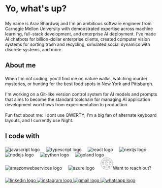 <h1 align="left">Yo, what's up?</h1>

###

<p align="left">My name is Arav Bhardwaj and I'm an ambitious software engineer from Carnegie Mellon University with demonstrated expertise across machine learning, full-stack development, and enterprise AI deployment. I've made AI chatbots for billion-dollar enterprise clients, created computer vision systems for sorting trash and recycling, simulated social dynamics with discrete systems, and more. 

###

<h2 align="left">About me</h2>

###

<p align="left">When I'm not coding, you'll find me on nature walks, watching murder mysteries, or hunting for the best food spots in New York and Pittsburgh.<br><br>I'm working on a Git-like version control system for AI models and prompts that aims to become the standard toolchain for managing AI application development workflows from experimentation to production.<br><br>Fun fact about me: I dont use QWERTY; I'm a big fan of alternate keyboard layouts, and I currently use Night.</p>

###

<h2 align="left">I code with</h2>

###

<div align="left">
  <img src="https://cdn.jsdelivr.net/gh/devicons/devicon/icons/javascript/javascript-original.svg" height="40" alt="javascript logo"  />
  <img width="12" />
  <img src="https://cdn.jsdelivr.net/gh/devicons/devicon/icons/typescript/typescript-original.svg" height="40" alt="typescript logo"  />
  <img width="12" />
  <img src="https://cdn.jsdelivr.net/gh/devicons/devicon/icons/react/react-original.svg" height="40" alt="react logo"  />
  <img width="12" />
  <img src="https://cdn.jsdelivr.net/gh/devicons/devicon/icons/nextjs/nextjs-original.svg" height="40" alt="nextjs logo"  />
  <img width="12" />
  <img src="https://cdn.jsdelivr.net/gh/devicons/devicon/icons/nodejs/nodejs-original.svg" height="40" alt="nodejs logo"  />
  <img width="12" />
  <img src="https://cdn.jsdelivr.net/gh/devicons/devicon/icons/python/python-original.svg" height="40" alt="python logo"  />
  <img width="12" />
  <img src="https://cdn.jsdelivr.net/gh/devicons/devicon/icons/goland/goland-original.svg" height="40" alt="goland logo"  />
  <img width="12" />
  <img src="https://cdn.jsdelivr.net/gh/devicons/devicon/icons/amazonwebservices/amazonwebservices-plain-wordmark.svg" height="40" alt="amazonwebservices logo"  />
  <img width="12" />
  <img src="https://cdn.jsdelivr.net/gh/devicons/devicon/icons/azure/azure-original.svg" height="40" alt="azure logo"  />
  <img width="12"/>
  <img src="https://github.com/devicons/devicon/blob/v2.16.0/icons/rust/rust-line.svg" height="40" alt="rust logo />
</div>
<br/>
###

<h2 align="left">Want to reach out?</h2>

###

<div align="left">
  <a href="https://www.linkedin.com/in/arav-bhardwaj1209" target="_blank">
    <img src="https://raw.githubusercontent.com/maurodesouza/profile-readme-generator/master/src/assets/icons/social/linkedin/default.svg" width="52" height="40" alt="linkedin logo"  />
  </a>
  <a href="https://www.instagram.com/abh4rdwaj/" target="_blank">
    <img src="https://raw.githubusercontent.com/maurodesouza/profile-readme-generator/master/src/assets/icons/social/instagram/default.svg" width="52" height="40" alt="instagram logo"  />
  </a>
  <a href="mailto:aravb09@gmail.com" target="_blank">
    <img src="https://raw.githubusercontent.com/maurodesouza/profile-readme-generator/master/src/assets/icons/social/gmail/default.svg" width="52" height="40" alt="gmail logo"  />
  </a>
  <a href="https://wa.me/16468297060" target="_blank">
    <img src="https://raw.githubusercontent.com/maurodesouza/profile-readme-generator/master/src/assets/icons/social/whatsapp/default.svg" width="52" height="40" alt="whatsapp logo"  />
  </a>
</div>
